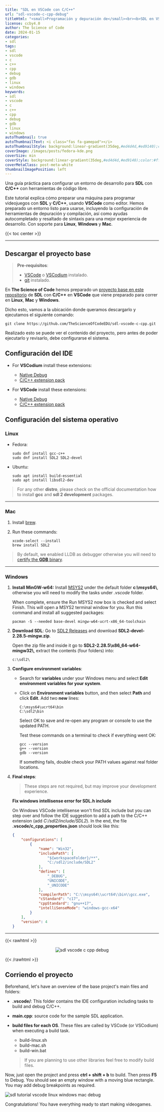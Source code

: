 ```yaml
---
title: "SDL en VSCode con C/C++"
url: "sdl-vscode-c-cpp-debug"
titleHtml: "<small>Programación y depuración de</small><br><b>SDL en VSCode con C/C++</b>"
license: ccby4.0
author: The Science of Code
date: 2024-01-15
categories:
- sdl
tags:
- sdl
- vscode
- c
- c++
- cpp
- debug
- gdb
- linux
- windows
keywords:
- sdl
- vscode
- c
- c++
- cpp
- debug
- gdb
- linux
- windows
autoThumbnail: true
autoThumbnailText: <i class="fas fa-gamepad"></i>
autoThumbnailStyle: background:linear-gradient(35deg,#ed4d4d,#ed9140);color:#fff;
coverImage: /images/posts/fedora-kde.png
coverSize: min
coverStyle: background:linear-gradient(35deg,#ed4d4d,#ed9140);color:#fff
coverMetaClass: post-meta-white
thumbnailImagePosition: left
---
```


Una guía práctica para configurar un entorno de desarrollo para **SDL** con **C/C++** con herramientas de código libre.
<!--more-->

Este tutorial explica cómo preparar una máquina para programar videojuegos con **SDL** y **C/C++**, usando **VSCode** como editor. Hemos preparado un entorno listo para usarse, incluyendo la configuración de herramientas de depuración y compilación, así como ayudas autocompletado y resaltado de sintaxis para una mejor experiencia de desarrollo. Con soporte para **Linux**, **Windows** y **Mac**.

{{< toc center >}}

---

## Descargar el proyecto base

> **Pre-requisitos**:
> * [VSCode](https://code.visualstudio.com/) o [VSCodium](https://vscodium.com/) instalado.
> * [git](https://git-scm.com/downloads) instalado.

En **The Science of Code** hemos preparado un [proyecto base en este repositorio](https://github.com/TheScienceOfCodeEDU/sdl-vscode-c-cpp) de **SDL** con **C/C++** en **VSCode** que viene preparado para correr en **Linux**, **Mac** y **Windows**.

Dicho esto, vamos a la ubicación donde queramos descargarlo y ejecutamos el siguiente comando:

```
git clone https://github.com/TheScienceOfCodeEDU/sdl-vscode-c-cpp.git
```

Realizado esto se puede ver el contenido del proyecto, pero antes de poder ejecutarlo y revisarlo, debe configurarse el sistema.

## Configuración del IDE

* For **VSCodium** install these extensions:
    * [Native Debug](https://open-vsx.org/extension/webfreak/debug)
    * [C/C++ extension pack](https://open-vsx.org/extension/franneck94/vscode-c-cpp-dev-extension-pack)

* For **VSCode** install these extensions:
    * [Native Debug](https://marketplace.visualstudio.com/items?itemName=webfreak.debug)
    * [C/C++ extension pack](https://marketplace.visualstudio.com/items?itemName=ms-vscode.cpptools-extension-pack)

## Configuración del sistema operativo

### Linux

* Fedora:
  ```
  sudo dnf install gcc-c++
  sudo dnf install SDL2 SDL2-devel
  ```

* Ubuntu:
  ```
  sudo apt install build-essential
  sudo apt install libsdl2-dev
  ```

> For any other **distro**, please check on the official documentation how to install **gcc** and **sdl 2 development** packages.  

---

### Mac

1. Install [brew](https://brew.sh/).

2. Run these commands:

   ```
   xcode-select --install
   brew install SDL2
   ```
> By default, we enabled LLDB as debugger otherwise you will need to [certify the **GDB** binary](https://stackoverflow.com/questions/66470788/how-to-set-gdb-as-debugger-for-the-c-c-extension-pf-vscode-on-macos).

---

### Windows

1. **Install MinGW-w64:** Install [MSYS2](https://www.msys2.org/) under the default folder **c:\\msys64\\**, otherwise you will need to modify the tasks under *.vscode* folder.

   When complete, ensure the Run MSYS2 now box is checked and select Finish. This will open a MSYS2 terminal window for you. Run this command and install all suggested packages:

   ```
   pacman -S --needed base-devel mingw-w64-ucrt-x86_64-toolchain
   ```

2. **Download SDL**: Go to [SDL2 Releases](https://github.com/libsdl-org/SDL/releases/tag/release-2.28.5) and download **SDL2-devel-2.28.5-mingw.zip**.

   Open the zip file and inside it go to **SDL2-2.28.5\\x86_64-w64-mingw32\\**, extract the contents (four folders) into:
   
   
   ```
   c:\sdl2\
   ```


3. **Configure environment variables**:

   * Search for **variables** under your Windows menu and select **Edit environment variables for your system**.
   * Click on **Environment variables** button, and then select **Path** and click **Edit**. Add two **new** lines:

     ```
     C:\msys64\ucrt64\bin
     C:\sdl2\bin
     ```
   
     Select OK to save and re-open any program or console to use the updated PATH.
   
     Test these commands on a terminal to check if everything went OK:
   
     ```
     gcc --version
     g++ --version
     gdb --version
     ```
   
     If something fails, double check your PATH values against real folder locations.

4. **Final steps**: 

   > These steps are not required, but may improve your development experience.

   **Fix windows intellisense error for SDL.h include**

     On Windows VSCode intellisense won't find SDL include but you can step over and follow the IDE suggestion to add a path to the C/C++ extension (add *C:/sdl2/include/SDL2*). In the end, the file **.vscode/c_cpp_properties.json** should look like this:
     
     ```json
     {
         "configurations": [
             {
                 "name": "Win32",
                 "includePath": [
                     "${workspaceFolder}/**",
                     "C:/sdl2/include/SDL2"
                 ],
                 "defines": [
                     "_DEBUG",
                     "UNICODE",
                     "_UNICODE"
                 ],
                 "compilerPath": "C:\\msys64\\ucrt64\\bin\\gcc.exe",
                 "cStandard": "c17",
                 "cppStandard": "gnu++17",
                 "intelliSenseMode": "windows-gcc-x64"
             }
         ],
         "version": 4
     }
     ```

---

{{< rawhtml >}}
<p align="center">
 <img src="/images/posts/sdl_logo.png" alt="sdl vscode c cpp debug"/>
</p>
{{< /rawhtml >}}

## Corriendo el proyecto

Beforehand, let's have an overview of the base project's main files and folders:

* **.vscode/**: This folder contains the IDE configuration including tasks to build and debug C/C++.
* **main.cpp**: source code for the sample SDL application.
* **build files for each OS**. These files are called by VSCode (or VSCodium) when executing a build task.
  * build-linux.sh
  * build-mac.sh
  * build-win.bat    

  > If you are planning to use other libraries feel free to modify build files.

Now, just open the project and press **ctrl + shift + b** to build. Then press **F5** to Debug. You should see an empty window with a moving blue rectangle. You may add debug breakpoints as required.

![sdl tutorial vscode linux windows mac debug](/images/posts/sdl_tutorial.png)

Congratulations! You have everything ready to start making videogames.

